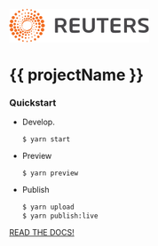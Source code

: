 ![Reuters](badge.svg)

# {{ projectName }}

### Quickstart

- Develop.

  ```
  $ yarn start
  ```
- Preview

  ```
  $ yarn preview
  ```

- Publish

  ```
  $ yarn upload
  $ yarn publish:live
  ```

[READ THE DOCS!](https://reuters-graphics.github.io/style/graphics-rig/)

